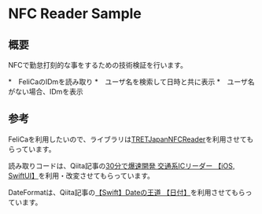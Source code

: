 #  NFC Reader Sample

## 概要

NFCで勤怠打刻的な事をするための技術検証を行います。

*　FeliCaのIDmを読み取り
*　ユーザ名を検索して日時と共に表示
    *　ユーザ名がない場合、IDmを表示

## 参考

FeliCaを利用したいので、ライブラリは[TRETJapanNFCReader](https://github.com/treastrain/TRETJapanNFCReader)を利用させてもらっています。

読み取りコードは、Qiita記事の[30分で爆速開発 交通系ICリーダー‬ 【iOS, SwiftUI】](https://qiita.com/Kewa4/items/2eafd03e83ae6d1afa80)を利用・改変させてもらっています。

DateFormatは、Qiita記事の[【Swift】Dateの王道 【日付】](https://qiita.com/rinov/items/bff12e9ea1251e895306)を利用させてもらっています。

